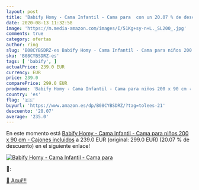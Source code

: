 ```yaml
---
layout: post
title: 'Babify Homy - Cama Infantil - Cama para  con un 20.07 % de descuento'
date: 2020-08-13 11:32:58
image: 'https://m.media-amazon.com/images/I/51Kg+sy-n+L._SL200_.jpg'
comments: true
category: ofertas
author: ring
slug: 'B08CYBSDRZ-es Babify Homy - Cama Infantil - Cama para niños 200 x 90 cm...'
sku: 'B08CYBSDRZ-es'
tags: [ 'babify', ]
actualPrice: 239.0 EUR
currency: EUR
price: 239.0
comparePrice: 299.0 EUR
prodname: 'Babify Homy - Cama Infantil - Cama para niños 200 x 90 cm - Cajones incluidos'
country: 'es'
flag: '🇪🇸'
buyurl: 'https://www.amazon.es/dp/B08CYBSDRZ/?tag=tolees-21'
descuento: '20.07'
average: '235.0'
---
```


En este momento está [Babify Homy - Cama Infantil - Cama para niños 200 x 90 cm - Cajones incluidos](https://www.amazon.es/dp/B08CYBSDRZ/?tag=tolees-21) a 239.0 EUR (original: 299.0 EUR) (20.07 %  de descuento) en el siguiente enlace!

[![Babify Homy - Cama Infantil - Cama para ](https://m.media-amazon.com/images/I/51Kg+sy-n+L._SL200_.jpg)](https://www.amazon.es/dp/B08CYBSDRZ/?tag=tolees-21)

🔎:


[🛒 Aquí!!!](https://www.amazon.es/dp/B08CYBSDRZ/?tag=tolees-21)
